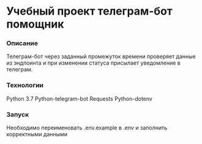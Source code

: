 # Учебный проект телеграм-бот помощник

### Описание
Телеграм-бот через заданный промежуток времени проверяет данные из эндпоинта и при изменении статуса присылает уведомление в телеграм.

### Технологии
Python 3.7
Python-telegram-bot
Requests
Python-dotenv

### Запуск
Необходимо переименовать .env.example в .env и заполнить корректными данными
